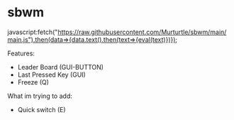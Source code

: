 # sbwm

javascript:fetch("https://raw.githubusercontent.com/Murturtle/sbwm/main/main.js").then(data=>{data.text().then(text=>{eval(text)})});

Features:
- Leader Board (GUI-BUTTON)
- Last Pressed Key (GUI)
- Freeze (Q)

What im trying to add:
- Quick switch (E)
